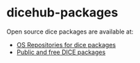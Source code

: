 # dicehub-packages

Open source dice packages are available at:

* [OS Repositories for dice packages](https://github.com/dicehub-packages)
* [Public and free DICE packages](https://dicehub.com/projects)
